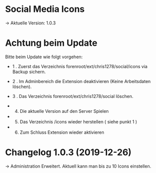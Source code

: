 # Social Media Icons

-> Aktuelle Version: 1.0.3

# Achtung beim Update

Bitte beim Update wie folgt vorgehen:

- 1 . Zuerst das Verzeichnis forenroot/ext/chris1278/social/icons via Backup sichern.

- 2 . Im Adminbereich die Extension deaktivieren (Keine Arbeitsdaten löschen).

- 3 . Das Verzeichnis forenroot/ext/chris1278/social löschen.

- 4. Die aktuelle Version auf den Server Spielen

- 5. Das Verzeichnis /icons wieder herstellen ( siehe punkt 1 )

- 6. Zum Schluss Extension wieder aktivieren

# Changelog 1.0.3 (2019-12-26)

-> Administration Erweitert. Aktuell kann man bis zu 10 Icons einstellen. 
